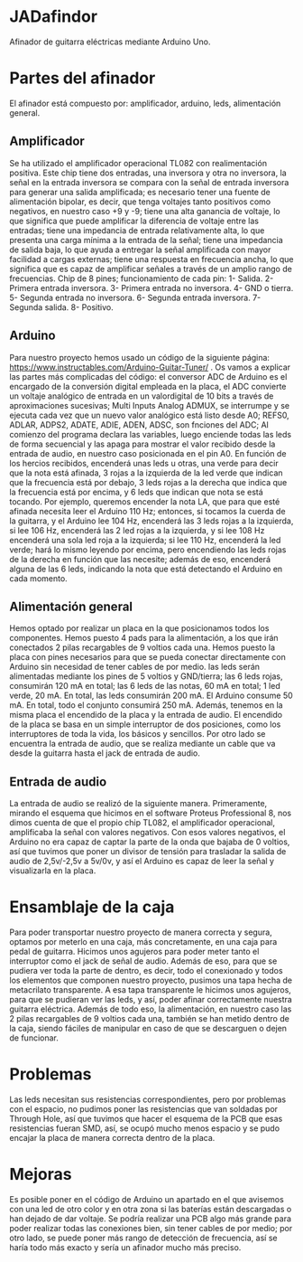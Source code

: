 # JADafindor
Afinador de guitarra eléctricas mediante Arduino Uno.
# Partes del afinador
El afinador está compuesto por: amplificador, arduino, leds, alimentación general.
## Amplificador
Se ha utilizado el amplificador operacional TL082 con realimentación positiva. Este chip tiene dos entradas, una inversora y otra no inversora, la señal en la entrada inversora se compara con la señal de entrada inversora para generar una salida amplificada; es necesario tener una fuente de alimentación bipolar, es decir, que tenga voltajes tanto positivos como negativos, en nuestro caso +9 y -9; tiene una alta ganancia de voltaje, lo que significa que puede amplificar la diferencia de voltaje entre las entradas; tiene una impedancia de entrada relativamente alta, lo que presenta una carga mínima a la entrada de la señal; tiene una impedancia de salida baja, lo que ayuda a entregar la señal amplificada con mayor facilidad a cargas externas; tiene una respuesta en frecuencia ancha, lo que significa que es capaz de amplificar señales a través de un amplio rango de frecuencias. Chip de 8 pines; funcionamiento de cada pin:
1- Salida.
2- Primera entrada inversora.
3- Primera entrada no inversora.
4- GND o tierra.
5- Segunda entrada no inversora.
6- Segunda entrada inversora.
7- Segunda salida.
8- Positivo.
## Arduino
Para nuestro proyecto hemos usado un código de la siguiente página: https://www.instructables.com/Arduino-Guitar-Tuner/ . Os vamos a explicar las partes más complicadas del código: el conversor ADC de Arduino es el encargado de la conversión digital empleada en la placa, el ADC convierte un voltaje analógico de entrada en un valordigital de 10 bits a través de aproximaciones sucesivas; Multi Inputs Analog ADMUX, se interrumpe y se ejecuta cada vez que un nuevo valor analógico está listo desde A0; REFS0, ADLAR, ADPS2, ADATE, ADIE, ADEN, ADSC, son fnciones del ADC; Al comienzo del programa declara las variables, luego enciende todas las leds de forma secuencial y las apaga para mostrar el valor recibido desde la entrada de audio, en nuestro caso posicionada en el pin A0. En función de los hercios recibidos, encenderá unas leds u otras, una verde para decir que la nota está afinada, 3 rojas a la izquierda de la led verde que indican que la frecuencia está por debajo, 3 leds rojas a la derecha que indica que la frecuencia está por encima, y 6 leds que indican que nota se está tocando. Por ejemplo, queremos encender la nota LA, que para que esté afinada necesita leer el Arduino 110 Hz; entonces, si tocamos la cuerda de la guitarra, y el Arduino lee 104 Hz, encenderá las 3 leds rojas a la izquierda, si lee 106 Hz, encenderá las 2 led rojas a la izquierda, y si lee 108 Hz encenderá una sola led roja a la izquierda; si lee 110 Hz, encenderá la led verde; hará lo mismo leyendo por encima, pero encendiendo las leds rojas de la derecha en función que las necesite; además de eso, encenderá alguna de las 6 leds, indicando la nota que está detectando el Arduino en cada momento.
## Alimentación general
Hemos optado por realizar un placa en la que posicionamos todos los componentes. Hemos puesto 4 pads para la alimentación, a los que irán conectados 2 pilas recargables de 9 voltios cada una. Hemos puesto la placa con pines necesarios para que se pueda conectar directamente con Arduino sin necesidad de tener cables de por medio. las leds serán alimentadas mediante los pines de 5 voltios y GND/tierra; las 6 leds rojas, consumirán 120 mA en total; las 6 leds de las notas, 60 mA en total; 1 led verde, 20 mA. En total, las leds consumirán 200 mA. El Arduino consume 50 mA. En total, todo el conjunto consumirá 250 mA.
Además, tenemos en la misma placa el encendido de la placa y la entrada de audio. El encendido de la placa se basa en un simple interruptor de dos posiciones, como los interruptores de toda la vida, los básicos y sencillos. Por otro lado se encuentra la entrada de audio, que se realiza mediante un cable que va desde la guitarra hasta el jack de entrada de audio.
## Entrada de audio
La entrada de audio se realizó de la siguiente manera. Primeramente, mirando el esquema que hicimos en el software Proteus Professional 8, nos dimos cuenta de que el propio chip TL082, el amplificador operacional, amplificaba la señal con valores negativos. Con esos valores negativos, el Arduino no era capaz de captar la parte de la onda que bajaba de 0 voltios, así que tuvimos que poner un divisor de tensión para trasladar la salida de audio de 2,5v/-2,5v a 5v/0v, y así el Arduino es capaz de leer la señal y visualizarla en la placa.
# Ensamblaje de la caja
Para poder transportar nuestro proyecto de manera correcta y segura, optamos por meterlo en una caja, más concretamente, en una caja para pedal de guitarra. Hicimos unos agujeros para poder meter tanto el interruptor como el jack de señal de audio.  Además de eso, para que se pudiera ver toda la parte de dentro, es decir, todo el conexionado y todos los elementos que componen nuestro proyecto, pusimos una tapa hecha de metacrilato transparente. A esa tapa transparente le hicimos unos agujeros, para que se pudieran ver las leds, y así, poder afinar correctamente nuestra guitarra eléctrica.
Además de todo eso, la alimentación, en nuestro caso las 2 pilas recargables de 9 voltios cada una, también se han metido dentro de la caja, siendo fáciles de manipular en caso de que se descarguen o dejen de funcionar.
# Problemas
Las leds necesitan sus resistencias correspondientes, pero por problemas con el espacio, no pudimos poner las resistencias que van soldadas por Through Hole, así que tuvimos que hacer el esquema de la PCB que esas resistencias fueran SMD, así, se ocupó mucho menos espacio y se pudo encajar la placa de manera correcta dentro de la placa.
# Mejoras
Es posible poner en el código de Arduino un apartado en el que avisemos con una led de otro color y en otra zona si las baterías están descargadas o han dejado de dar voltaje.
Se podría realizar una PCB algo más grande para poder realizar todas las conexiones bien, sin tener cables de por medio; por otro lado, se puede poner más rango de detección de frecuencia, así se haría todo más exacto y sería un afinador mucho más preciso.
